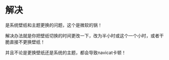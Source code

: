 # 解决

是系统壁纸和主题更换的问题，这个是微软的锅！

解决办法就是你把壁纸切换的时间更改一下，改为半小时或这个一个小时，或者干脆直接不更换壁纸！

并且不论是更换壁纸还是系统的主题，都会导致navicat卡顿！

